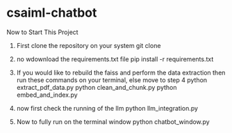 # csaiml-chatbot

Now to Start This Project 

1. First clone the repository on your system
    git clone

2. no wdownload the requirements.txt file
   pip install -r requirements.txt

3. If you would like to rebuild the faiss and perform the data extraction then run these commands on your terminal, else move to step 4
     python extract_pdf_data.py
     python clean_and_chunk.py
     python embed_and_index.py

4. now first check the running of the llm
    python llm_integration.py

5. Now to fully run on the terminal window
     python chatbot_window.py
